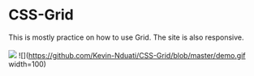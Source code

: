 # CSS-Grid
This is mostly practice on how to use Grid. The site is also responsive.
<br><br>
![](https://media.giphy.com/media/vFKqnCdLPNOKc/giphy.gif)
![](https://github.com/Kevin-Nduati/CSS-Grid/blob/master/demo.gif width=100)
